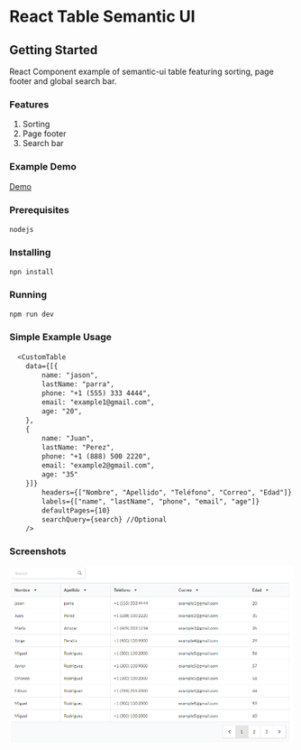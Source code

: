 # React Table Semantic UI

## Getting Started

React Component example of semantic-ui table featuring sorting, page footer and global search bar.

### Features

1. Sorting
2. Page footer
3. Search bar

### Example Demo

[Demo](https://sleepy-wave-02762.herokuapp.com/)

### Prerequisites

```
nodejs
```

### Installing

```
npn install
```

### Running

```
npm run dev
```

### Simple Example Usage

```
  <CustomTable
    data={[{
        name: "jason",
        lastName: "parra",
        phone: "+1 (555) 333 4444",
        email: "example1@gmail.com",
        age: "20",
    },
    {
        name: "Juan",
        lastName: "Perez",
        phone: "+1 (888) 500 2220",
        email: "example2@gmail.com",
        age: "35"
    }]}
        headers={["Nombre", "Apellido", "Teléfono", "Correo", "Edad"]}
        labels={["name", "lastName", "phone", "email", "age"]}
        defaultPages={10}
        searchQuery={search} //Optional
    />
```

### Screenshots

![alt text](./assets/capture_1.png)
